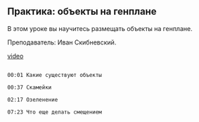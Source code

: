 ## Практика: объекты на генплане

В этом уроке вы научитесь размещать объекты на генплане.

Преподаватель: Иван Скибневский. 

[video](https://player.softculture.cc/embed/online/ARC/ARC_59.21.12_L7-13_Practice_Master_Plan_Objects)

```chapters

00:01 Какие существуют объекты

00:37 Скамейки

02:17 Озеленение

07:23 Что еще делать смещением

```